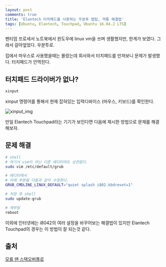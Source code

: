```yaml
---
layout: post
comments: true
title: 'Elantech 터치패드를 사용하는 우분투 랩탑, 먹통 해결법'
tags: [Ubuntu, Elantech, Touchpad, Ubuntu 16.04.2 LTS]
---
```


펜티엄 프로세서 노트북에서 윈도우에 linux vm을 쓰며 생활했지만, 한계가 보였다. 그래서 갈아엎었다. 우분투로.

집에서 마우스로 사용했을때는 몰랐는데 회사와서 터치패드를 만져보니 문제가 발생했다. 터치패드가 안먹힌다.

## 터치패드 드라이버가 없나?

```bash
xinput
```

xinput 명령어를 통해서 현재 잡혀있는 입력디바이스 (마우스, 키보드)를 확인한다.

![xinput_img](./image/xinput.png)

만일 Elantech Touchpad라는 기기가 보인다면 다음에 제시한 방법으로 문제를 해결해보자.

## 문제 해결

```bash
# shell
# 여기서 vim이 아닌 다른 에디터여도 상관없다.
sudo vim /etc/default/grub

# 에디터에서
# 아래 부분을 다음과 같이 수정한다.
GRUB_CMDLINE_LINUX_DEFAULT="quiet splash i802.kbdreset=1"

# 저장 후 shell
sudo update-grub

# 재부팅
reboot
```

이외에 인터넷에는 i8042의 여러 설정을 바꾸어보는 해결법이 있지만 Elantech Touchpad의 경우는 이 방법이 잘 되는것 같다.



## 출처

[모를 땐 스택오버플로](https://askubuntu.com/questions/636350/elantech-touchpad-not-detected-anymore-on-ubuntu-15)

